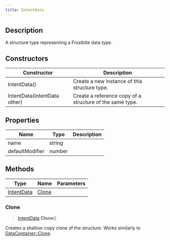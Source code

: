 ```yaml
---
title: IntentData
---
```

## Description

A structure type representing a Frostbite data type.

## Constructors

| Constructor                  | Description                                              |
| ---------------------------- | -------------------------------------------------------- |
| IntentData()                 | Create a new instance of this structure type.            |
| IntentData(IntentData other) | Create a reference copy of a structure of the same type. |

## Properties

| Name            | Type   | Description |
| --------------- | ------ | ----------- |
| name            | string |             |
| defaultModifier | number |             |

## Methods

| Type                     | Name            | Parameters |
| ------------------------ | --------------- | ---------- |
| [IntentData](IntentData) | [Clone](#clone) |            |

### Clone

> [IntentData](IntentData) **Clone**()

Creates a shallow-copy clone of the structure. Works similarly to [DataContainer::Clone](/vext/ref/shared/class/datacontainer#clone).

